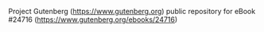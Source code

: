 Project Gutenberg (https://www.gutenberg.org) public repository for eBook #24716 (https://www.gutenberg.org/ebooks/24716)
